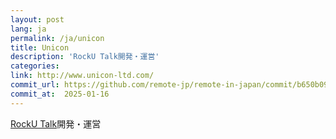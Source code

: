 ```yaml
---
layout: post
lang: ja
permalink: /ja/unicon
title: Unicon
description: 'RockU Talk開発・運営'
categories: 
link: http://www.unicon-ltd.com/
commit_url: https://github.com/remote-jp/remote-in-japan/commit/b650b0994970e1784f9df7f676d17574b0470674
commit_at:  2025-01-16
---
```


<p><a href="https://play.google.com/store/apps/details?id=com.unicon_ltd.rockuapps.community&hl=ja">RockU Talk</a>開発・運営</p>
